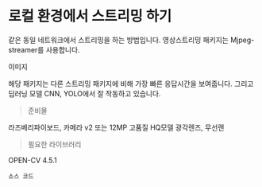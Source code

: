 # 로컬 환경에서 스트리밍 하기

같은 동일 네트워크에서 스트리밍을 하는 방법입니다.
영상스트리밍 패키지는 Mjpeg-streamer를 사용합니다.

이미지

해당 패키지는 다른 스트리밍 패키지에 비해 가장 빠른 응답시간을 보여줍니다.
그리고 딥러닝 모델 CNN, YOLO에서 잘 작동하고 있습니다.

>준비물

라즈베리파이보드, 카메라 v2 또는 12MP 고품질 HQ모델 광각렌즈, 무선랜

>필요한 라이브러리

OPEN-CV 4.5.1

``` 소스 코드 ```
